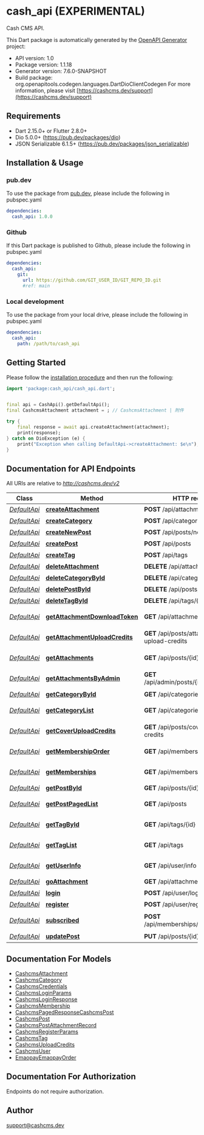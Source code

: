 # cash_api (EXPERIMENTAL)
Cash CMS API.

This Dart package is automatically generated by the [OpenAPI Generator](https://openapi-generator.tech) project:

- API version: 1.0
- Package version: 1.1.18
- Generator version: 7.6.0-SNAPSHOT
- Build package: org.openapitools.codegen.languages.DartDioClientCodegen
For more information, please visit [https://cashcms.dev/support](https://cashcms.dev/support)

## Requirements

* Dart 2.15.0+ or Flutter 2.8.0+
* Dio 5.0.0+ (https://pub.dev/packages/dio)
* JSON Serializable 6.1.5+ (https://pub.dev/packages/json_serializable)

## Installation & Usage

### pub.dev
To use the package from [pub.dev](https://pub.dev), please include the following in pubspec.yaml
```yaml
dependencies:
  cash_api: 1.0.0
```

### Github
If this Dart package is published to Github, please include the following in pubspec.yaml
```yaml
dependencies:
  cash_api:
    git:
      url: https://github.com/GIT_USER_ID/GIT_REPO_ID.git
      #ref: main
```

### Local development
To use the package from your local drive, please include the following in pubspec.yaml
```yaml
dependencies:
  cash_api:
    path: /path/to/cash_api
```

## Getting Started

Please follow the [installation procedure](#installation--usage) and then run the following:

```dart
import 'package:cash_api/cash_api.dart';


final api = CashApi().getDefaultApi();
final CashcmsAttachment attachment = ; // CashcmsAttachment | 附件

try {
    final response = await api.createAttachment(attachment);
    print(response);
} catch on DioException (e) {
    print("Exception when calling DefaultApi->createAttachment: $e\n");
}

```

## Documentation for API Endpoints

All URIs are relative to *http://cashcms.dev/v2*

Class | Method | HTTP request | Description
------------ | ------------- | ------------- | -------------
[*DefaultApi*](doc/DefaultApi.md) | [**createAttachment**](doc/DefaultApi.md#createattachment) | **POST** /api/attachments | 创建附件
[*DefaultApi*](doc/DefaultApi.md) | [**createCategory**](doc/DefaultApi.md#createcategory) | **POST** /api/categories | 创建分类
[*DefaultApi*](doc/DefaultApi.md) | [**createNewPost**](doc/DefaultApi.md#createnewpost) | **POST** /api/posts/new | 创建新文章
[*DefaultApi*](doc/DefaultApi.md) | [**createPost**](doc/DefaultApi.md#createpost) | **POST** /api/posts | 创建文章
[*DefaultApi*](doc/DefaultApi.md) | [**createTag**](doc/DefaultApi.md#createtag) | **POST** /api/tags | 创建标签
[*DefaultApi*](doc/DefaultApi.md) | [**deleteAttachment**](doc/DefaultApi.md#deleteattachment) | **DELETE** /api/attachments/{id} | 删除附件
[*DefaultApi*](doc/DefaultApi.md) | [**deleteCategoryById**](doc/DefaultApi.md#deletecategorybyid) | **DELETE** /api/categories/{id} | 删除分类
[*DefaultApi*](doc/DefaultApi.md) | [**deletePostById**](doc/DefaultApi.md#deletepostbyid) | **DELETE** /api/posts/{id} | 删除文章
[*DefaultApi*](doc/DefaultApi.md) | [**deleteTagById**](doc/DefaultApi.md#deletetagbyid) | **DELETE** /api/tags/{id} | 删除标签
[*DefaultApi*](doc/DefaultApi.md) | [**getAttachmentDownloadToken**](doc/DefaultApi.md#getattachmentdownloadtoken) | **GET** /api/attachments/{id}/token | 获取附件下载 Token
[*DefaultApi*](doc/DefaultApi.md) | [**getAttachmentUploadCredits**](doc/DefaultApi.md#getattachmentuploadcredits) | **GET** /api/posts/attachment-upload-credits | 获取附件上传凭证
[*DefaultApi*](doc/DefaultApi.md) | [**getAttachments**](doc/DefaultApi.md#getattachments) | **GET** /api/posts/{id}/attachments | 获取附件下载地址
[*DefaultApi*](doc/DefaultApi.md) | [**getAttachmentsByAdmin**](doc/DefaultApi.md#getattachmentsbyadmin) | **GET** /api/admin/posts/{id}/attachments | 管理员获取附件列表
[*DefaultApi*](doc/DefaultApi.md) | [**getCategoryById**](doc/DefaultApi.md#getcategorybyid) | **GET** /api/categories/{name} | 获取分类
[*DefaultApi*](doc/DefaultApi.md) | [**getCategoryList**](doc/DefaultApi.md#getcategorylist) | **GET** /api/categories | 获取分类列表
[*DefaultApi*](doc/DefaultApi.md) | [**getCoverUploadCredits**](doc/DefaultApi.md#getcoveruploadcredits) | **GET** /api/posts/cover-upload-credits | 获取封面上传凭证
[*DefaultApi*](doc/DefaultApi.md) | [**getMembershipOrder**](doc/DefaultApi.md#getmembershiporder) | **GET** /api/memberships/order | 获取会员订阅订单
[*DefaultApi*](doc/DefaultApi.md) | [**getMemberships**](doc/DefaultApi.md#getmemberships) | **GET** /api/memberships | 获取会员订阅计划
[*DefaultApi*](doc/DefaultApi.md) | [**getPostById**](doc/DefaultApi.md#getpostbyid) | **GET** /api/posts/{id} | 获取文章
[*DefaultApi*](doc/DefaultApi.md) | [**getPostPagedList**](doc/DefaultApi.md#getpostpagedlist) | **GET** /api/posts | 获取文章列表
[*DefaultApi*](doc/DefaultApi.md) | [**getTagById**](doc/DefaultApi.md#gettagbyid) | **GET** /api/tags/{id} | 获取标签信息
[*DefaultApi*](doc/DefaultApi.md) | [**getTagList**](doc/DefaultApi.md#gettaglist) | **GET** /api/tags | 获取标签列表
[*DefaultApi*](doc/DefaultApi.md) | [**getUserInfo**](doc/DefaultApi.md#getuserinfo) | **GET** /api/user/info | 获取用户信息
[*DefaultApi*](doc/DefaultApi.md) | [**goAttachment**](doc/DefaultApi.md#goattachment) | **GET** /api/attachments/go/{id} | 下载附件
[*DefaultApi*](doc/DefaultApi.md) | [**login**](doc/DefaultApi.md#login) | **POST** /api/user/login | 登录
[*DefaultApi*](doc/DefaultApi.md) | [**register**](doc/DefaultApi.md#register) | **POST** /api/user/register | 注册
[*DefaultApi*](doc/DefaultApi.md) | [**subscribed**](doc/DefaultApi.md#subscribed) | **POST** /api/memberships/subscribed | 订阅通知回调
[*DefaultApi*](doc/DefaultApi.md) | [**updatePost**](doc/DefaultApi.md#updatepost) | **PUT** /api/posts/{id} | 更新文章


## Documentation For Models

 - [CashcmsAttachment](doc/CashcmsAttachment.md)
 - [CashcmsCategory](doc/CashcmsCategory.md)
 - [CashcmsCredentials](doc/CashcmsCredentials.md)
 - [CashcmsLoginParams](doc/CashcmsLoginParams.md)
 - [CashcmsLoginResponse](doc/CashcmsLoginResponse.md)
 - [CashcmsMembership](doc/CashcmsMembership.md)
 - [CashcmsPagedResponseCashcmsPost](doc/CashcmsPagedResponseCashcmsPost.md)
 - [CashcmsPost](doc/CashcmsPost.md)
 - [CashcmsPostAttachmentRecord](doc/CashcmsPostAttachmentRecord.md)
 - [CashcmsRegisterParams](doc/CashcmsRegisterParams.md)
 - [CashcmsTag](doc/CashcmsTag.md)
 - [CashcmsUploadCredits](doc/CashcmsUploadCredits.md)
 - [CashcmsUser](doc/CashcmsUser.md)
 - [EmaopayEmaopayOrder](doc/EmaopayEmaopayOrder.md)


## Documentation For Authorization

Endpoints do not require authorization.


## Author

support@cashcms.dev

